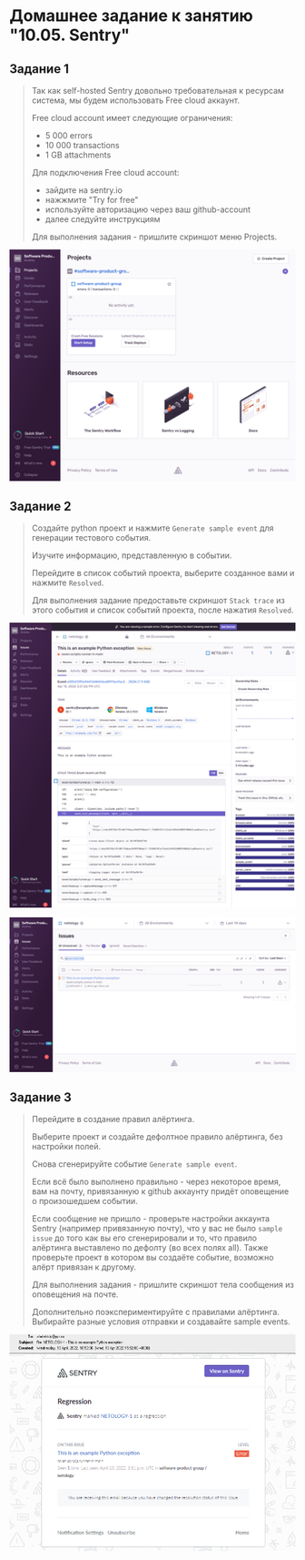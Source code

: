 # Домашнее задание к занятию "10.05. Sentry"

## Задание 1

> Так как self-hosted Sentry довольно требовательная к ресурсам система, мы будем использовать Free cloud аккаунт.
> 
> Free cloud account имеет следующие ограничения:
> - 5 000 errors
> - 10 000 transactions
> - 1 GB attachments
> 
> Для подключения Free cloud account:
> - зайдите на sentry.io
> - нажжмите "Try for free"
> - используйте авторизацию через ваш github-account
> - далее следуйте инструкциям
> 
> Для выполнения задания - пришлите скриншот меню Projects.

![Страница Projects](img/sentry-projects.png)

## Задание 2

> Создайте python проект и нажмите `Generate sample event` для генерации тестового события.
> 
> Изучите информацию, представленную в событии.
> 
> Перейдите в список событий проекта, выберите созданное вами и нажмите `Resolved`.
> 
> Для выполнения задание предоставьте скриншот `Stack trace` из этого события и список событий проекта, после нажатия `Resolved`.

![Stack trace](img/sentry-stacktrace.png)

![Список Issues](img/sentry-resolved.png)

## Задание 3

> Перейдите в создание правил алёртинга.
> 
> Выберите проект и создайте дефолтное правило алёртинга, без настройки полей.
> 
> Снова сгенерируйте событие `Generate sample event`.
> 
> Если всё было выполнено правильно - через некоторое время, вам на почту, привязанную к github аккаунту придёт
> оповещение о произошедшем событии.
> 
> Если сообщение не пришло - проверьте настройки аккаунта Sentry (например привязанную почту), что у вас не было `sample issue` до того как вы его сгенерировали и то, что правило алёртинга выставлено по дефолту (во всех полях all). 
> Также проверьте проект в котором вы создаёте событие, возможно алёрт привязан к другому.
> 
> Для выполнения задания - пришлите скриншот тела сообщения из оповещения на почте.
> 
> Дополнительно поэкспериментируйте с правилами алёртинга. 
> Выбирайте разные условия отправки и создавайте sample events. 

![Оповещение по e-mail](img/email.png)